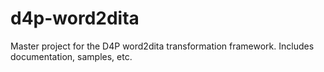d4p-word2dita
=============

Master project for the D4P word2dita transformation framework. Includes documentation, samples, etc.
